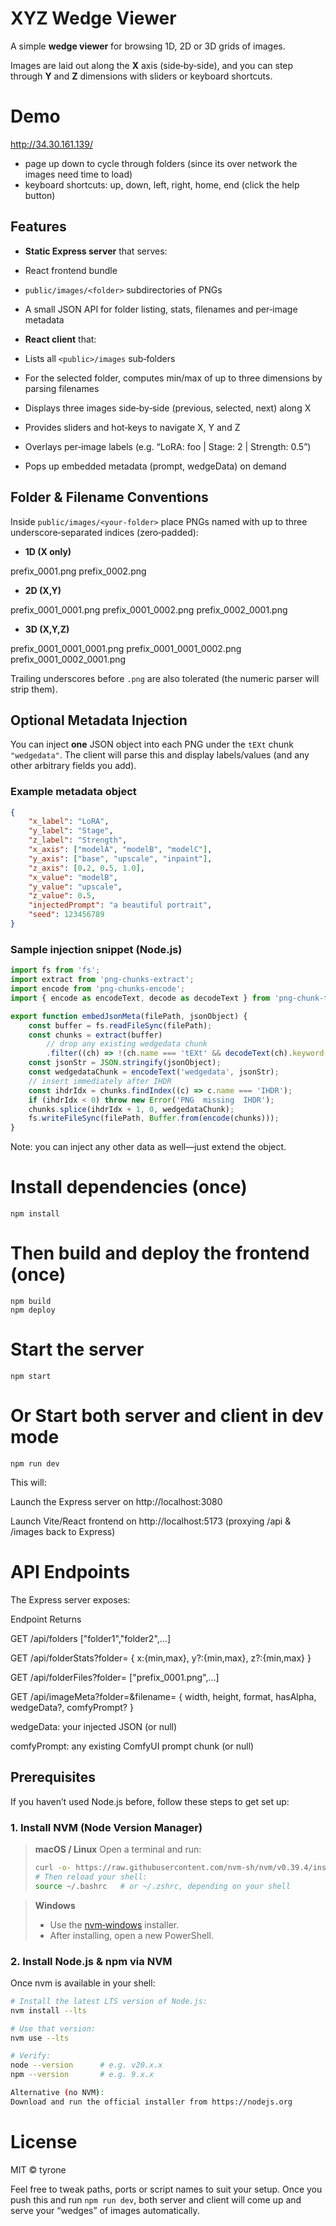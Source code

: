 # XYZ Wedge Viewer

A simple **wedge viewer** for browsing 1D, 2D or 3D grids of images.

Images are laid out along the **X** axis (side‑by‑side), and you can step through **Y** and **Z** dimensions with sliders or keyboard shortcuts.

# Demo

http://34.30.161.139/

- page up down to cycle through folders (since its over network the images need time to load)
- keyboard shortcuts: up, down, left, right, home, end (click the help button)

## Features

- **Static Express server** that serves:

- React frontend bundle

- `public/images/<folder>` subdirectories of PNGs

- A small JSON API for folder listing, stats, filenames and per‑image metadata

- **React client** that:

- Lists all `<public>/images` sub‑folders

- For the selected folder, computes min/max of up to three dimensions by parsing filenames

- Displays three images side‑by‑side (previous, selected, next) along X

- Provides sliders and hot‑keys to navigate X, Y and Z

- Overlays per‑image labels (e.g. “LoRA: foo | Stage: 2 | Strength: 0.5”)

- Pops up embedded metadata (prompt, wedgeData) on demand

## Folder & Filename Conventions

Inside `public/images/<your‑folder>` place PNGs named with up to three underscore‑separated indices (zero‑padded):

- **1D (X only)**

prefix_0001.png prefix_0002.png

- **2D (X,Y)**

prefix_0001_0001.png prefix_0001_0002.png prefix_0002_0001.png

- **3D (X,Y,Z)**

prefix_0001_0001_0001.png prefix_0001_0001_0002.png prefix_0001_0002_0001.png

Trailing underscores before `.png` are also tolerated (the numeric parser will strip them).

## Optional Metadata Injection

You can inject **one** JSON object into each PNG under the `tEXt` chunk `"wedgedata"`. The client will parse this and display labels/values (and any other arbitrary fields you add).

### Example metadata object

```json
{
	"x_label": "LoRA",
	"y_label": "Stage",
	"z_label": "Strength",
	"x_axis": ["modelA", "modelB", "modelC"],
	"y_axis": ["base", "upscale", "inpaint"],
	"z_axis": [0.2, 0.5, 1.0],
	"x_value": "modelB",
	"y_value": "upscale",
	"z_value": 0.5,
	"injectedPrompt": "a beautiful portrait",
	"seed": 123456789
}
```

### Sample injection snippet (Node.js)

```js
import fs from 'fs';
import extract from 'png-chunks-extract';
import encode from 'png-chunks-encode';
import { encode as encodeText, decode as decodeText } from 'png-chunk-text';

export function embedJsonMeta(filePath, jsonObject) {
	const buffer = fs.readFileSync(filePath);
	const chunks = extract(buffer)
		// drop any existing wedgedata chunk
		.filter((ch) => !(ch.name === 'tEXt' && decodeText(ch).keyword === 'wedgedata'));
	const jsonStr = JSON.stringify(jsonObject);
	const wedgedataChunk = encodeText('wedgedata', jsonStr);
	// insert immediately after IHDR
	const ihdrIdx = chunks.findIndex((c) => c.name === 'IHDR');
	if (ihdrIdx < 0) throw new Error('PNG  missing  IHDR');
	chunks.splice(ihdrIdx + 1, 0, wedgedataChunk);
	fs.writeFileSync(filePath, Buffer.from(encode(chunks)));
}
```

Note: you can inject any other data as well—just extend the object.

# Install dependencies (once)

```
npm install
```

# Then build and deploy the frontend (once)

```
npm build
npm deploy
```

# Start the server

```
npm start
```

# Or Start both server and client in dev mode

```
npm run dev
```

This will:

Launch the Express server on http://localhost:3080

Launch Vite/React frontend on http://localhost:5173 (proxying /api & /images back to Express)

# API Endpoints

The Express server exposes:

Endpoint Returns

GET /api/folders ["folder1","folder2",…]

GET /api/folderStats?folder=<name> { x:{min,max}, y?:{min,max}, z?:{min,max} }

GET /api/folderFiles?folder=<name> ["prefix_0001.png",…]

GET /api/imageMeta?folder=&filename= { width, height, format, hasAlpha, wedgeData?, comfyPrompt? }

wedgeData: your injected JSON (or null)

comfyPrompt: any existing ComfyUI prompt chunk (or null)

## Prerequisites

If you haven’t used Node.js before, follow these steps to get set up:

### 1. Install NVM (Node Version Manager)

> **macOS / Linux**
> Open a terminal and run:
>
> ```bash
> curl -o- https://raw.githubusercontent.com/nvm-sh/nvm/v0.39.4/install.sh | bash
> # Then reload your shell:
> source ~/.bashrc   # or ~/.zshrc, depending on your shell
> ```

> **Windows**
>
> - Use the [nvm‑windows](https://github.com/coreybutler/nvm-windows) installer.
> - After installing, open a new PowerShell.

### 2. Install Node.js & npm via NVM

Once nvm is available in your shell:

```bash
# Install the latest LTS version of Node.js:
nvm install --lts

# Use that version:
nvm use --lts

# Verify:
node --version      # e.g. v20.x.x
npm --version       # e.g. 9.x.x

Alternative (no NVM):
Download and run the official installer from https://nodejs.org
```

# License

MIT © tyrone

Feel free to tweak paths, ports or script names to suit your setup. Once you push this and run `npm run dev`, both server and client will come up and serve your “wedges” of images automatically.
